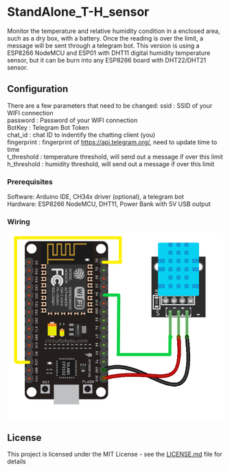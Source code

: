 # StandAlone_T-H_sensor
Monitor the temperature and relative humidity condition in a enclosed area, such as a dry box, with a battery.
Once the reading is over the limit, a message will be sent through a telegram bot.
This version is using a ESP8266 NodeMCU and ESP01 with DHT11 digital humidity temperature sensor, but it can be burn into any ESP8266 board with DHT22/DHT21 sensor.

## Configuration

There are a few parameters that need to be changed:
ssid : SSID of your WIFI connection  
password : Password of your WIFI connection  
BotKey : Telegram Bot Token  
chat_id : chat ID to indentify the chatting client (you)  
fingerprint : fingerprint of https://api.telegram.org/, need to update time to time  
t_threshold : temperature threshold, will send out a message if over this limit  
h_threshold : humidity threshold, will send out a message if over this limit  

### Prerequisites

Software: Arduino IDE, CH34x driver (optional), a telegram bot  
Hardware: ESP8266 NodeMCU, DHT11, Power Bank with 5V USB output

### Wiring

![wiring](NodeMCU-DHT11.png)

## License

This project is licensed under the MIT License - see the [LICENSE.md](LICENSE.md) file for details

